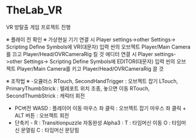 # TheLab_VR
VR 방탈출 게임 프로젝트 진행

※ 플레이 전 확인 ※
가상현실 기기 연결 시
Player settings->other Settings-> Scripting Define Symbols에 VR(대문자) 입력
씬의 오브젝트 Player/Main Camera를 끄고 Player/Head/OVRCameraRig 킬 것
에디터 연결 시
Player settings->other Settings-> Scripting Define Symbols에 EDITOR(대문자) 입력
씬의 오브젝트 Player/Main Camera를 키고 Player/Head/OVRCameraRig 끌 것

※ 조작법 ※
-오큘러스
RTouch, SecondHandTrigger : 오브젝트 잡기
LTouch, PrimaryThumbStrick : 텔레포트 위치 조종, 놓으면 이동
RTouch, SecondThumbStrick : 캐릭터 회전
- PC버전
WASD : 플레이어 이동
마우스 좌 클릭 : 오브젝트 잡기
마우스 좌 클릭 + ALT 버튼 : 오브젝트 회전
- 단축키 -
R : Transitionpuzzle 자동완성
Alpha3 :
T : 타임머신 이동
O : 타임머신 문열림
C : 타임머신 문닫힘
 